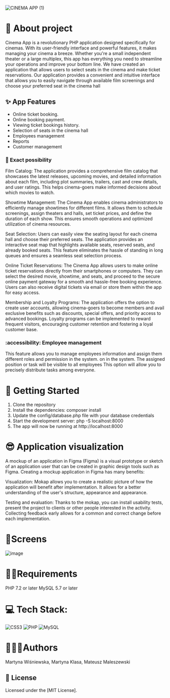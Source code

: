 
![CINEMA APP (1)](https://github.com/XxmartxX10/Bliecik/assets/100945749/f9253bc8-6118-496c-a86b-ea044fd9f760)


# 🎦 About project 
Cinema App is a revolutionary PHP application designed specifically for cinemas. With its user-friendly interface and powerful features, it makes managing your cinema a breeze. Whether you're a small independent theater or a large multiplex, this app has everything you need to streamline your operations and improve your bottom line. We have created an application that allows users to select seats in the cinema and make ticket reservations. Our application provides a convenient and intuitive interface that allows you to easily navigate through available film screenings and choose your preferred seat in the cinema hall


## :sparkles: App Features

- Online ticket booking.
- Online booking payment.
- Viewing ticket bookings history.
- Selection of seats in the cinema hall
- Employees management
- Reports
- Customer management
### 🙂 Exact possibility
Film Catalog: The application provides a comprehensive film catalog that showcases the latest releases, upcoming movies, and detailed information about each film, including plot summaries, trailers, cast and crew details, and user ratings. This helps cinema-goers make informed decisions about which movies to watch.

Showtime Management: The Cinema App enables cinema administrators to efficiently manage showtimes for different films. It allows them to schedule screenings, assign theaters and halls, set ticket prices, and define the duration of each show. This ensures smooth operations and optimized utilization of cinema resources.

Seat Selection: Users can easily view the seating layout for each cinema hall and choose their preferred seats. The application provides an interactive seat map that highlights available seats, reserved seats, and already booked seats. This feature eliminates the hassle of standing in long queues and ensures a seamless seat selection process.

Online Ticket Reservations: The Cinema App allows users to make online ticket reservations directly from their smartphones or computers. They can select the desired movie, showtime, and seats, and proceed to the secure online payment gateway for a smooth and hassle-free booking experience. Users can also receive digital tickets via email or store them within the app for easy access.

Membership and Loyalty Programs: The application offers the option to create user accounts, allowing cinema-goers to become members and avail exclusive benefits such as discounts, special offers, and priority access to advanced bookings. Loyalty programs can be implemented to reward frequent visitors, encouraging customer retention and fostering a loyal customer base.

###  :accessibility: Employee management
This feature allows you to manage employees information and assign them different roles and permission in the system.
on in the system. The assigned position or task will be visible to all employees
This option will allow you to precisely distribute tasks among everyone.


# 🥇 Getting Started
1. Clone the repository
2. Install the dependencies: composer install
3. Update the config/database.php file with your database credentials
4. Start the development server: php -S localhost:8000
5. The app will now be running at http://localhost:8000
# 😎 Application visualization
A mockup of an application in Figma (Figma) is a visual prototype or sketch of an application user that can be created in graphic design tools such as Figma. Creating a mockup application in Figma has many benefits:

Visualization: Mokap allows you to create a realistic picture of how the application will benefit after implementation. It allows for a better understanding of the user's structure, appearance and appearance.

Testing and evaluation: Thanks to the mokap, you can install usability tests, present the project to clients or other people interested in the activity. Collecting feedback early allows for a common and correct change before each implementation.


# 📱Screens
![image](https://github.com/XxmartxX10/Bliecik/assets/100945749/c1a3b8ee-c51f-4630-b283-1e80b196f4ad)


# 🧑‍💻Requirements
PHP 7.2 or later MySQL 5.7 or later

# 💻 Tech Stack:
![CSS3](https://img.shields.io/badge/css3-%231572B6.svg?style=for-the-badge&logo=css3&logoColor=white) ![PHP](https://img.shields.io/badge/php-%23777BB4.svg?style=for-the-badge&logo=php&logoColor=white) ![MySQL](https://img.shields.io/badge/mysql-%2300f.svg?style=for-the-badge&logo=mysql&logoColor=white)

# 🧑‍🤝‍🧑Authors
Martyna Wiśniewska, Martyna Klasa, Mateusz Maleszewski 

## 📝 License

Licensed under the [MIT License].



